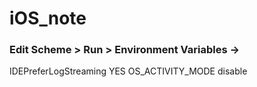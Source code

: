 # iOS_note

### Edit Scheme > Run > Environment Variables ->
IDEPreferLogStreaming YES
OS_ACTIVITY_MODE disable
